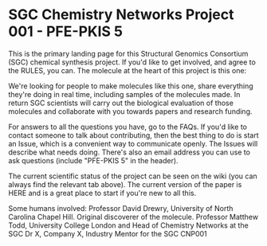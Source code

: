 # SGC Chemistry Networks Project 001 - PFE-PKIS 5

This is the primary landing page for this Structural Genomics Consortium (SGC) chemical synthesis project. If you'd like to get involved, and agree to the RULES, you can.
The molecule at the heart of this project is this one:

We're looking for people to make molecules like this one, share everything they're doing in real time, including samples of the molecules made. In return SGC scientists will carry out the biological evaluation of those molecules and collaborate with you towards papers and research funding.

For answers to all the questions you have, go to the FAQs. If you'd like to contact someone to talk about contributing, then the best thing to do is start an Issue, which is a convenient way to communicate openly. The Issues will describe what needs doing. There's also an email address you can use to ask questions (include "PFE-PKIS 5" in the header).

The current scientific status of the project can be seen on the wiki (you can always find the relevant tab above). The current version of the paper is HERE and is a great place to start if you're new to all this.

Some humans involved:
Professor David Drewry, University of North Carolina Chapel Hill. Original discoverer of the molecule.
Professor Matthew Todd, University College London and Head of Chemistry Networks at the SGC
Dr X, Company X, Industry Mentor for the SGC CNP001



